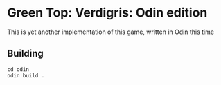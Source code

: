 # Green Top: Verdigris: Odin edition
This is yet another implementation of this game, written in Odin this time

## Building
```
cd odin
odin build .
```